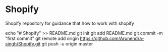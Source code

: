 # Shopify
Shopify repository for guidance that how to work with shopify

echo "# Shopify" >> README.md
git init
git add README.md
git commit -m "first commit"
git remote add origin https://github.com/Arunendra-singh/Shopify.git
git push -u origin master
